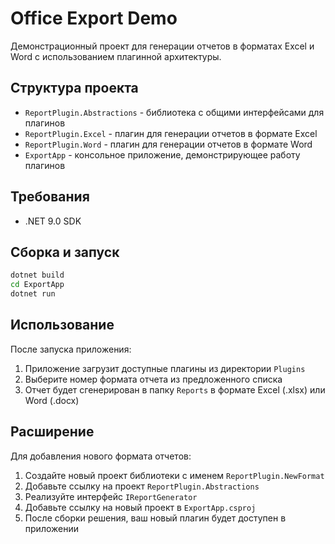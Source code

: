 # Office Export Demo

Демонстрационный проект для генерации отчетов в форматах Excel и Word с использованием плагинной архитектуры.

## Структура проекта

-   `ReportPlugin.Abstractions` - библиотека с общими интерфейсами для плагинов
-   `ReportPlugin.Excel` - плагин для генерации отчетов в формате Excel
-   `ReportPlugin.Word` - плагин для генерации отчетов в формате Word
-   `ExportApp` - консольное приложение, демонстрирующее работу плагинов

## Требования

-   .NET 9.0 SDK

## Сборка и запуск

```bash
dotnet build
cd ExportApp
dotnet run
```

## Использование

После запуска приложения:

1. Приложение загрузит доступные плагины из директории `Plugins`
2. Выберите номер формата отчета из предложенного списка
3. Отчет будет сгенерирован в папку `Reports` в формате Excel (.xlsx) или Word (.docx)

## Расширение

Для добавления нового формата отчетов:

1. Создайте новый проект библиотеки с именем `ReportPlugin.NewFormat`
2. Добавьте ссылку на проект `ReportPlugin.Abstractions`
3. Реализуйте интерфейс `IReportGenerator`
4. Добавьте ссылку на новый проект в `ExportApp.csproj`
5. После сборки решения, ваш новый плагин будет доступен в приложении
